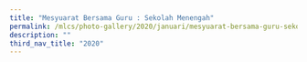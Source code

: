 ```yaml
---
title: "Mesyuarat Bersama Guru : Sekolah Menengah"
permalink: /mlcs/photo-gallery/2020/januari/mesyuarat-bersama-guru-sekolah-menengah/
description: ""
third_nav_title: "2020"
---
```

